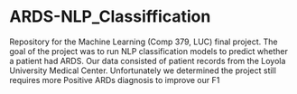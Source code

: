 # ARDS-NLP_Classiffication
Repository for the Machine Learning (Comp 379, LUC) final project. The goal of the project was to run NLP classification models to predict whether a patient had ARDS. Our data consisted of patient records from the Loyola University Medical Center. Unfortunately we determined the project still requires more Positive ARDs diagnosis to improve our F1 
